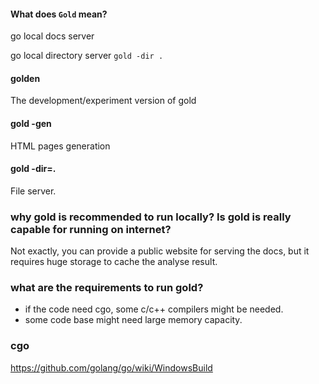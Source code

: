 
#### What does `Gold` mean?

go local docs server

go local directory server `gold -dir .`

#### golden

The development/experiment version of gold

#### gold -gen

HTML pages generation

#### gold -dir=.

File server.

### why gold is recommended to run locally? Is gold is really capable for running on internet?

Not exactly, you can provide a public website for serving the docs, but it requires huge storage to cache the analyse result.

### what are the requirements to run gold?

* if the code need cgo, some c/c++ compilers might be needed.
* some code base might need large memory capacity.

### cgo

https://github.com/golang/go/wiki/WindowsBuild